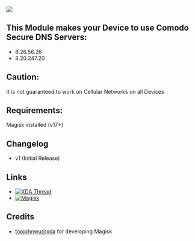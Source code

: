 <img src="https://s16.directupload.net/images/190301/hg8oc7uv.jpg">

## This Module makes your Device to use Comodo Secure DNS Servers:
* 8.26.56.26
* 8.20.247.20

## Caution:
It is not guaranteed to work on Cellular Networks on all Devices

## Requirements:
Magisk installed (v17+)

## Changelog
* v1 (Initial Release)


## Links
* [![XDA Thread](https://img.shields.io/badge/XDA-Thread-orange.svg)](https://forum.xda-developers.com/apps/magisk/module-comodosecuredns4masgisk-t3906161)
* [![Magisk](https://img.shields.io/badge/Magisk-v17%2B-brightgreen.svg)](https://forum.xda-developers.com/apps/magisk/official-magisk-v7-universal-systemless-t3473445)


## Credits
* <a href="https://forum.xda-developers.com/member.php?u=4470081">topjohnwu@xda</a> for developing Magisk
